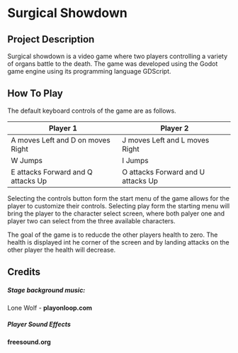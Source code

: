 
# Surgical Showdown

## Project Description
Surgical showdown is a video game where two players controlling a variety of organs battle to the death. The game was developed using the Godot game engine using its programming language GDScript.

## How To Play
The default keyboard controls of the game are as follows.

| Player 1 | Player 2 |
| ----- | ----- |
| A moves Left and D on moves Right | J moves Left and L moves Right |
| W Jumps | I Jumps |
| E attacks Forward and Q attacks Up | O attacks Forward and U attacks Up |

Selecting the controls button form the start menu of the game allows for the player to customize their controls. Selecting play form the starting menu will bring the player to the character select screen, where both palyer one and player two can select from the three available characters.

The goal of the game is to reducde the other players health to zero. The health is displayed int he corner of the screen and by landing attacks on the other player the health will decrease.

## Credits
##### Stage background music:
Lone Wolf - **playonloop.com**

##### Player Sound Effects
**freesound.org**